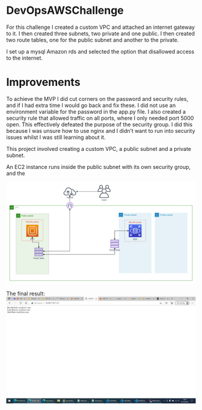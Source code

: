 # DevOpsAWSChallenge


For this challenge I created a custom VPC and attached an internet gateway to it. I then created three subnets, two private and one public. I then created two route tables, one for the public subnet and another to the private. 

I set up a mysql Amazon rds and selected the option that disallowed access to the internet.



# Improvements

To achieve the MVP I did cut corners on the password and security rules, and if I had extra time I would go back and fix these. I did not use an environment variable for the password in the app.py file. I also created a security rule that allowed traffic on all ports, where I only needed port 5000 open. This effectively defeated the purpose of the security group.  I did this because I was unsure how to use nginx and I didn’t want to run into security issues whilst I was still learning about it.


This project involved creating a custom VPC, a public subnet and a private subnet. 

An EC2 instance runs inside the public subnet with its own security group, and the 

![Diagram](https://github.com/mauvesky1/DevOpsAWSChallenge/blob/main/ImageFiles/Diagram.png)




The final result:
![Final](https://github.com/mauvesky1/DevOpsAWSChallenge/blob/main/ImageFiles/FinalResult.png?raw=true)